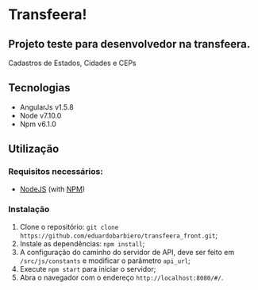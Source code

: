 # Transfeera!
## Projeto teste para desenvolvedor na transfeera.

Cadastros de Estados, Cidades e CEPs

## Tecnologias
* AngularJs v1.5.8
* Node v7.10.0
* Npm v6.1.0


## Utilização
### Requisitos necessários:
* [NodeJS](http://nodejs.org/) (with [NPM](https://www.npmjs.org/))

### Instalação
1. Clone o repositório: `git clone https://github.com/eduardobarbiero/transfeera_front.git`;
2. Instale as dependências: `npm install`;
3. A configuração do caminho do servidor de API, deve ser feito em `/src/js/constants` e modificar o parâmetro `api_url`;
4. Execute `npm start` para iniciar o servidor;
5. Abra o navegador com o endereço `http://localhost:8080/#/`.
